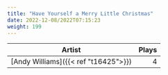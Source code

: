```yaml
---
title: "Have Yourself a Merry Little Christmas"
date: 2022-12-08/2022T07:15:23
weight: 199
---
```




 Artist | Plays 
----- | -----:
[Andy Williams]({{< ref "t16425">}}) | 4
